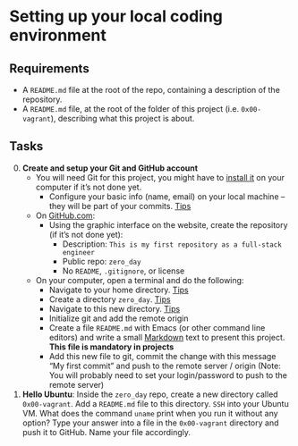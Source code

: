 # Setting up your local coding environment
## Requirements
- A `README.md` file at the root of the repo, containing a description of the repository.
- A `README.md` file, at the root of the folder of this project (i.e. `0x00-vagrant`), describing what this project is about.
## Tasks
0. **Create and setup your Git and GitHub account**
    - You will need Git for this project, you might have to [install it](https://git-scm.com/book/en/v2/Getting-Started-Installing-Git) on your computer if it’s not done yet.
      - Configure your basic info (name, email) on your local machine – they will be part of your commits. [Tips](https://git-scm.com/book/en/v2/Getting-Started-First-Time-Git-Setup)
    - On [GitHub.com](https://github.com/):
      - Using the graphic interface on the website, create the repository (if it’s not done yet):
        - Description: `This is my first repository as a full-stack engineer`
        - Public repo: `zero_day`
        - No `README`, `.gitignore`, or license
    - On your computer, open a terminal and do the following:
      - Navigate to your home directory. [Tips](https://linuxconfig.org/single-linux-command-to-return-to-home-directory)
      - Create a directory `zero_day`. [Tips](https://help.ubuntu.com/community/Beginners/BashScripting)
      - Navigate to this new directory. [Tips](https://askubuntu.com/questions/232442/how-do-i-navigate-between-directories-in-terminal)
      - Initialize git and add the remote origin
      - Create a file `README.md` with Emacs (or other command line editors) and write a small [Markdown](https://wordpress.com/support/markdown-quick-reference/) text to present this project. **This file is mandatory in projects**
      - Add this new file to git, commit the change with this message “My first commit” and push to the remote server / origin (Note: You will probably need to set your login/password to push to the remote server)
1. **Hello Ubuntu**: Inside the `zero_day` repo, create a new directory called `0x00-vagrant`. Add a `README.md` file to this directory. `SSH` into your Ubuntu VM. What does the command `uname` print when you run it without any option? Type your answer into a file in the `0x00-vagrant` directory and push it to GitHub. Name your file accordingly.
